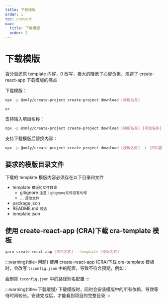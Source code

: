 ```yaml
---
title: 下载模版
order: 1
toc: content
nav:
  title: 下载模版
  order: 2
---
```


# 下载模版

百分百还原 template 内容，0 改写，极大的降低了心智负担，规避了 create-react-app 下载模版的痛点

下载模版：

```bash
npx -p @xmly/create-project create-project download [模板名称]
```

`or`

支持输入项目名称：

```bash
npx -p @xmly/create-project create-project download [模板名称] [项目名称]
```

支持下载模版后替换内容：

```bash
npx -p @xmly/create-project create-project download [模板名称] -r [旧内容] [新内容]
```

## 要求的模版目录文件

下载的 template 模版内容必须存在以下目录和文件

<Tree>
  <ul>
    <li>
      template
      <small>模板的文件目录</small>
      <ul>
        <li>gitignore <small>注意：gitignore文件没有句号</small></li>
        <li> ... <small>其他文件</small></li>
      </ul>
    </li>
    <li>package.json</li>
    <li>README.md <small>可选</small></li>
    <li>template.json</li>
  </ul>
</Tree>

## 使用 create-react-app (CRA)下载 cra-template 模板

```bash
yarn create react-app [项目名称] --template [模版名称]
```

:::warning{title=问题}
使用 create-react-app (CRA)下载 cra-template 模板时，会改写 `tsconfig.json` 中的配置，导致不符合预期，例如：

会删除 `tsconfig.json` 中的路径别名配置
:::

:::warning{title=下载缓慢}
下载模版时，同时会安装模版中的所有依赖，导致等待时间较长。安装完成后，才能看到项目的完整目录
:::
